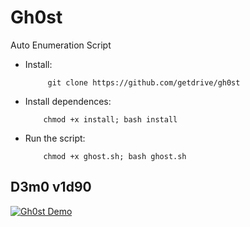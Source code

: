 # Gh0st
Auto Enumeration Script

- Install: </br>

           git clone https://github.com/getdrive/gh0st
           
- Install dependences: </br>

          chmod +x install; bash install
           
- Run the script: </br>

          chmod +x ghost.sh; bash ghost.sh

## D3m0 v1d90

[![Gh0st Demo](https://i.ytimg.com/vi/Yua4dk-8l1k/maxresdefault.jpg)](https://youtu.be/Yua4dk-8l1k)
